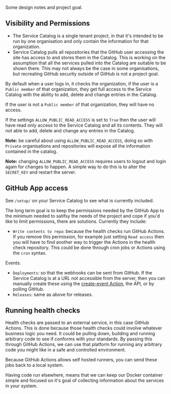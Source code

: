 Some design notes and project goal.

## Visibility and Permissions

* The Service Catalog is a single tenant project, in that it's intended to be run by one organisation and only contain the information for that organization.
* Service Catalog pulls all repositories that the GitHub user accessing the site has access to and stores them in the Catalog. This is working on the assumption that all the services pulled into the Catalog are suitable to be shown there. This may not always be the case in some organisations, but recreating GitHub security outside of GitHub is not a project goal.

By default when a user logs in, it checks the organization, if the user is a `Public member` of that organization, they get full access to the Service Catalog with the ability to add, delete and change entries in the Catalog.

If the user is not a `Public member` of that organization, they will have no access.

If the settings `ALLOW_PUBLIC_READ_ACCESS` is set to `True` then the user will have read only access to the Service Catalog and all its contents. They will not able to add, delete and change any entries in the Catalog.

**Note:** be careful about using `ALLOW_PUBLIC_READ_ACCESS`, doing so with `Private` organisations and repositories will expose all the information contained in the catalog.

**Note:** changing `ALLOW_PUBLIC_READ_ACCESS` requires users to logout and login again for changes to happen. A simple way to do this is to alter the `SECRET_KEY` and restart the server.

## GitHub App access

See `/setup/` on your Service Catalog to see what is currently included.

The long term goal is to keep the permissions needed by the GitHub App to the minimum needed to satifsy the needs of the project and cope if you'd like to limit permissions, there are solutions. Currently they include:

* `Write contents to repo`: because the health checks run GitHub Actions. If you remove this permission, for example just setting `Read access` then you will have to find another way to trigger the Actions in the health check repository. This could be done through cron jobs or Actions using the `cron` syntax.

Events:

* `Deployments`: so that the webhooks can be sent from GitHub. If the Service Catalog is at a URL not accessible from the server, then you can manually create these using the [create-event Action](https://github.com/clearwind-ca/create-event), the API, or by polling GitHub.
* `Releases`: same as above for releases.

## Running health checks

Health checks are passed to an external service, in this case GitHub Actions. This is done because those health checks could involve whatever business logic you need. It could be pulling down, building and running arbitrary code to see if conforms with your standards. By passing this through GitHub Actions, we can use that platform for running any arbitrary code you might like in a safe and controlled environment.

Because GitHub Actions allows self hosted runners, you can send these jobs back to a local system.

Having code run elsewhere, means that we can keep our Docker container simple and focused on it's goal of collecting information about the services in your system.

